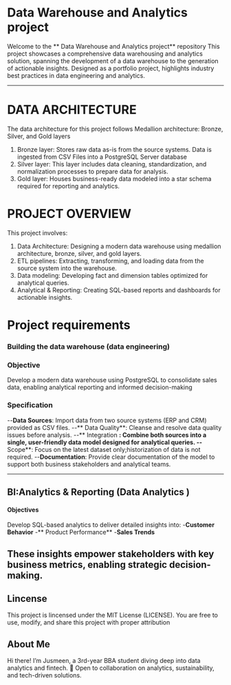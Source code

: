  # Data Warehouse and Analytics project 
 
Welcome to the ** Data Warehouse and Analytics project** repository
This project showcases a comprehensive data warehousing and analytics solution, spanning the development of a data warehouse to the generation of actionable insights. Designed as a portfolio project, highlights industry best practices in data engineering and analytics. 

---
# DATA ARCHITECTURE
The data architecture for this project follows Medallion architecture: Bronze, Silver, and Gold layers
1. Bronze layer: Stores raw data as-is from the source systems. Data is ingested from CSV Files into a PostgreSQL Server database
2. Silver layer: This layer includes data cleaning, standardization, and normalization processes to prepare data for analysis.
3. Gold layer: Houses business-ready data modeled into a star schema required for reporting and analytics.


# PROJECT OVERVIEW
This project involves:
1. Data Architecture: Designing a modern data warehouse using medallion architecture, bronze, silver, and gold layers.
2. ETL pipelines: Extracting, transforming, and loading data from the  source system into the warehouse.
3. Data modeling: Developing fact and dimension tables optimized for analytical queries.
4. Analytical & Reporting: Creating SQL-based reports and dashboards for actionable insights.
# Project requirements

### Building the data warehouse (data engineering)
### Objective
Develop a modern data warehouse using PostgreSQL to consolidate sales data, enabling analytical reporting and informed decision-making

### Specification
--**Data Sources**: Import data from two source systems (ERP and CRM) provided as CSV files.
--** Data Quality**: Cleanse and resolve data quality issues before analysis.
--** Integration **: Combine both sources into a single, user-friendly data model designed for analytical queries.
--** Scope**: Focus on the latest dataset only;historization of data is not required.
--**Documentation**: Provide clear documentation of the model to support both business stakeholders and analytical teams.

----


## BI:Analytics  & Reporting (Data Analytics )

#### Objectives
Develop SQL-based analytics to deliver detailed insights into:
-**Customer Behavior**
-** Product Performance**
-**Sales Trends**

These insights empower stakeholders with key business metrics, enabling strategic decision-making.
---

## Lincense 
This project is lincensed under the MIT License (LICENSE). You are free to use, modify, and share this project with proper attribution

## About Me

Hi there! I’m Jusmeen, a 3rd-year BBA student diving deep into data analytics and fintech.
🔗 Open to collaboration on analytics, sustainability, and tech-driven solutions.

